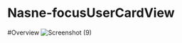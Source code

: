 # Nasne-focusUserCardView

#Overview
![Screenshot (9)](https://user-images.githubusercontent.com/114288510/192968959-61aee393-6a6a-465d-a2eb-db266fa27088.png)
